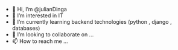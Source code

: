 - 👋 Hi, I’m @julianDinga
- 👀 I’m interested in IT 
- 🌱 I’m currently learning backend technologies (python , django , databases)
- 💞️ I’m looking to collaborate on ...
- 📫 How to reach me ...

<!---
julianDinga/julianDinga is a ✨ special ✨ repository because its `README.md` (this file) appears on your GitHub profile.
You can click the Preview link to take a look at your changes.
--->
